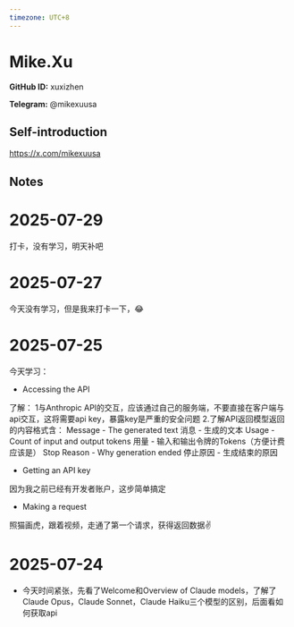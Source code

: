 ```yaml
---
timezone: UTC+8
---
```


# Mike.Xu

**GitHub ID:** xuxizhen

**Telegram:** @mikexuusa

## Self-introduction

https://x.com/mikexuusa

## Notes

<!-- Content_START -->
# 2025-07-29

打卡，没有学习，明天补吧

# 2025-07-27

今天没有学习，但是我来打卡一下，😂

# 2025-07-25

今天学习：
- Accessing the API

了解：
1与Anthropic API的交互，应该通过自己的服务端，不要直接在客户端与api交互，这将需要api key，暴露key是严重的安全问题
2.了解API返回模型返回的内容格式含：
Message - The generated text
消息 - 生成的文本
Usage - Count of input and output tokens
用量 - 输入和输出令牌的Tokens（方便计费应该是）
Stop Reason - Why generation ended
停止原因 - 生成结束的原因

- Getting an API key

因为我之前已经有开发者账户，这步简单搞定

- Making a request

照猫画虎，跟着视频，走通了第一个请求，获得返回数据✌️

# 2025-07-24

- 今天时间紧张，先看了Welcome和Overview of Claude models，了解了Claude Opus，Claude Sonnet，Claude Haiku三个模型的区别，后面看如何获取api
<!-- Content_END -->
